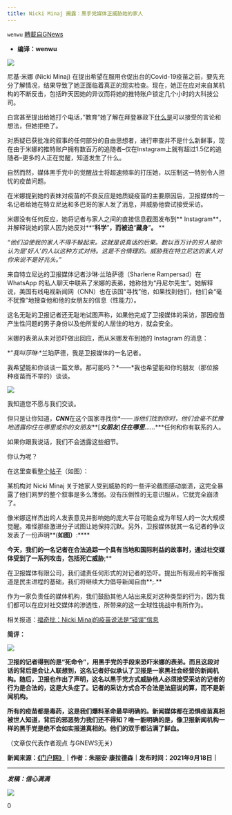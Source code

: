 ```yaml
---
title: Nicki Minaj 揭露：黑手党媒体正威胁她的家人
---
```

`wenwu` [轉載自GNews](https://gnews.org/zh-hans/1542338/)

- **编译：wenwu**


![](https://assets.gnews.org/wp-content/uploads/2021/09/tempsnip87.png)

尼基·米娜 (Nicki Minaj) 在提出希望在服用仓促出台的Covid-19疫苗之前，要先充分了解情况，结果导致了她正面临着真正的现实检查。现在，她正在应对来自某机构的不断反击，包括昨天因她的异议而将她的推特账户锁定几个小时的大科技公司。

白宫甚至提出给她打个电话，”教育”她了解在拜登暴政下[什么是](https://www.thegatewaypundit.com/2021/09/white-house-offers-nicki-minaj-educational-phone-call-set-straight-appropriate-thinking-regime/)可以接受的言论和想法，但她拒绝了。

对质疑已获批准的叙事的任何部分的自由思想者，进行审查并不是什么新鲜事，现在由于米娜的推特账户拥有数百万的追随者–仅在Instagram上就有超过1.5亿的追随者–更多的人正在觉醒，知道发生了什么。

自然而然，媒体黑手党中的觉醒战士将超速频率的打压她，以压制这一特别令人担忧的疫苗问题。

在米娜提到她的表妹对疫苗的不良反应是她质疑疫苗的主要原因后，卫报媒体的一名记者给她在特立尼达和多巴哥的家人发了消息，并威胁他尝试接受采访。

米娜没有任何反应，她将记者与家人之间的直接信息截图发布到** Instagram**，并解释说她的家人因为她反对**“**科学**”**，而被迫**“**藏身**”**。** **

*“*他们迫使我的家人不得不躲起来。这就是说真话的后果。数以百万计的穷人被你认为是*’*好人*’*的人以这种方式对待。这是不合情理的。威胁我在特立尼达的家人对你来说不是好兆头。*”*

来自特立尼达的卫报媒体记者沙琳·兰珀萨德（Sharlene Rampersad）在 WhatsApp 的私人聊天中联系了米娜的表弟，她称他为“丹尼尔先生”。她解释说，美国有线电视新闻网（CNN）也在该国“寻找”他，如果找到他们，他们会“毫不犹豫”地搜查他和他的女朋友的信息（性能力）。

这名无耻的卫报记者还无耻地试图声称，如果他完成了卫报媒体的采访，那因疫苗产生性问题的男子身份以及他所爱的人居住的地方，就会安全。

米娜的表弟从未对恐吓做出回应，而从米娜发布到她的 Instagram 的消息：

*“*我叫莎琳*·*兰珀萨德，我是卫报媒体的一名记者。

我希望能和你谈谈一篇文章。那可能吗？*——*我也希望能和你的朋友（那位接种疫苗而不举的）谈谈。

![](https://assets.gnews.org/wp-content/uploads/2021/09/unnamed-2021-09-19T132454.749.png)

我知道您不愿与我们交谈。

但只是让你知道，***CNN***在这个国家寻找你*——*当他们找到你时，他们会毫不犹豫地透露你住在哪里或你的女朋友***[***女朋友***]***住在哪里***……***任何和你有联系的人。

如果你跟我说话，我们不会透露这些细节。

你认为呢？

在这里查看[整个帖子](https://twitter.com/GraduatedBen/status/1438936828908818433?s=20)（如图）：

某机构对 Nicki Minaj 关于她家人受到威胁的的一些评论截图感动崩溃，这完全暴露了他们网罗的整个叙事是多么薄弱。没有压倒性的无意识服从，它就完全崩溃了。

像米娜这样杰出的人发表意见并影响她的庞大平台可能会成为年轻人的一次大规模觉醒。难怪那些激进分子试图让她保持沉默。另外，卫报媒体就其一名记者的争议发表了一份声明**(**如图）**:****

**今天，我们的一名记者在合法追踪一个具有当地和国际利益的故事时，通过社交媒体受到了一系列攻击，包括死亡威胁**;**

在卫报媒体有限公司，我们谴责任何形式的对记者的恐吓。提出所有观点的平衡报道是民主进程的基础，我们将继续大力倡导新闻自由**;.**

作为一家负责任的媒体机构，我们鼓励其他人站出来反对这种类型的行为，因为我们都可以在应对社交媒体的渗透性，所带来的这一全球性挑战中有所作为。

相关报道：[福奇批：Nicki Minaj的疫苗说法是“错误”信息](https://gnews.org/zh-hans/1537079/)

**简评：**

![](https://assets.gnews.org/wp-content/uploads/2021/09/unnamed-2021-09-19T132746.369.png)

**卫报的记者得到的是“死命令”，用黑手党的手段来恐吓米娜的表弟。而且这段对话的背后是会让人联想到，这名记者好似承认了卫报是一家黑社会经营的新闻机构。随后，卫报也作出了声明，这名以黑手党方式威胁他人必须接受采访的记者的行为是合法的，这是大头症了。记者的采访方式合不合法是法庭说的算，而不是新闻机构。**

**所有的疫苗都是毒药，这是我们爆料革命最早明确的。新闻媒体都在恐惧疫苗真相被世人知道，背后的邪恶势力我们还不得知？唯一能明确的是，像卫报新闻机构一样的黑手党是绝不会如实报道真相的。他们的双手都沾满了鲜血。**

（文章仅代表作者观点 与GNEWS无关）

**新闻来源：[《门户网》](https://www.thegatewaypundit.com/2021/09/crossing-line-nicki-minaj-exposes-media-mafia-posts-private-messages-reporters-threatening-family-members/)｜作者：朱丽安·康拉德森｜发布时间：2021年9月18日｜**

* * *

***发稿：信心满满***

![](https://assets.gnews.org/wp-content/uploads/2021/09/GNEWS_CH.-1.jpeg)



0
